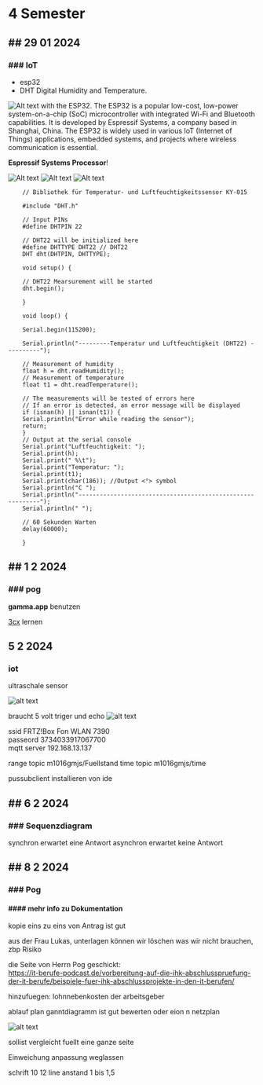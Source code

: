 <link rel="stylesheet" type="text/css" href="styles.css">

# 4 Semester

## ## 29 01 2024

### ### IoT

- esp32
- DHT Digital Humidity and Temperature.

![Alt text](img/img4/esp.jpg)
with the ESP32. The ESP32 is a popular low-cost, low-power system-on-a-chip (SoC) microcontroller with integrated Wi-Fi and Bluetooth capabilities. It is developed by Espressif Systems, a company based in Shanghai, China. The ESP32 is widely used in various IoT (Internet of Things) applications, embedded systems, and projects where wireless communication is essential.

**Espressif Systems Processor**!

![Alt text](img/img4/dht.jpg)
![Alt text](img/img4/DHT22_Pinout.JPG)
![Alt text](img/img4/ESP32_WROOM_Pinout.JPG)

        // Bibliothek für Temperatur- und Luftfeuchtigkeitssensor KY-015

        #include "DHT.h"

        // Input PINs
        #define DHTPIN 22

        // DHT22 will be initialized here
        #define DHTTYPE DHT22 // DHT22
        DHT dht(DHTPIN, DHTTYPE);

        void setup() {

        // DHT22 Mearsurement will be started
        dht.begin();

        }

        void loop() {

        Serial.begin(115200);

        Serial.println("---------Temperatur und Luftfeuchtigkeit (DHT22) ----------");

        // Measurement of humidity
        float h = dht.readHumidity();
        // Measurement of temperature
        float t1 = dht.readTemperature();

        // The measurements will be tested of errors here
        // If an error is detected, an error message will be displayed
        if (isnan(h) || isnan(t1)) {
        Serial.println("Error while reading the sensor");
        return;
        }
        // Output at the serial console
        Serial.print("Luftfeuchtigkeit: ");
        Serial.print(h);
        Serial.print(" %\t");
        Serial.print("Temperatur: ");
        Serial.print(t1);
        Serial.print(char(186)); //Output <°> symbol
        Serial.println("C ");
        Serial.println("-----------------------------------------------------------");
        Serial.println(" ");

        // 60 Sekunden Warten
        delay(60000);

        }

## ## 1 2 2024

### ### pog

**gamma.app** benutzen

[3cx](https://www.3cx.de/) lernen

## 5 2 2024

### iot

ultraschale sensor

![alt text](img/img4/ultraschale.jpg)

braucht 5 volt
triger und echo
![alt text](img/img4/us.png)

ssid FRTZ!Box Fon WLAN 7390  
passeord 3734033917067700  
mqtt server 192.168.13.137

range topic m1016gmjs/Fuellstand
time topic m1016gmjs/time

pussubclient installieren von ide

## ## 6 2 2024

### ### Sequenzdiagram

synchron erwartet eine Antwort
asynchron erwartet keine Antwort

## ## 8 2 2024

### ### Pog

#### #### mehr info zu Dokumentation

kopie eins zu eins von Antrag ist gut  

aus der Frau Lukas, unterlagen können wir löschen was wir nicht brauchen, zbp Risiko  

die Seite von Herrn Pog geschickt:  
https://it-berufe-podcast.de/vorbereitung-auf-die-ihk-abschlusspruefung-der-it-berufe/beispiele-fuer-ihk-abschlussprojekte-in-den-it-berufen/
  
hinzufuegen: lohnnebenkosten der arbeitsgeber  

ablauf plan ganntdiagramm ist gut bewerten oder eion n netzplan  

![alt text](img/img4/Image.png)

sollist vergleicht fuellt eine ganze seite  

Einweichung anpassung weglassen

schrift 10 12
line anstand 1 bis 1,5
